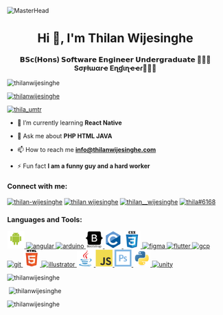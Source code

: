 ![MasterHead](https://qph.cf2.quoracdn.net/main-qimg-fa7b4bdc3b2f73e749e5c2c646d4ae13)
<h1 align="center">Hi 👋, I'm Thilan Wijesinghe</h1>
<h3 align="center">𝗕𝗦𝗰(𝗛𝗼𝗻𝘀) 𝗦𝗼𝗳𝘁𝘄𝗮𝗿𝗲 𝗘𝗻𝗴𝗶𝗻𝗲𝗲𝗿 𝗨𝗻𝗱𝗲𝗿𝗴𝗿𝗮𝗱𝘂𝗮𝘁𝗲 👨🏻‍🎓 Sσϝƚɯαɾҽ Eɳɠιɳҽҽɾ🧑🏼‍💻</h3>
<!-- <img aling="center" alt="Developer" width="900"   height="140" hi src="https://user-images.githubusercontent.com/69011963/137184767-79a13ec7-1bb3-4341-a6da-3a149c9c159a.gif">
 -->
<p align="left"> <img src="https://komarev.com/ghpvc/?username=thilanwijesinghe&label=Profile%20views&color=0e75b6&style=flat" alt="thilanwijesinghe" /> </p>

<p align="left"> <a href="https://github.com/ryo-ma/github-profile-trophy"><img src="https://github-profile-trophy.vercel.app/?username=thilanwijesinghe" alt="thilanwijesinghe" /></a> </p>

<p align="left"> <a href="https://twitter.com/thila_umtr" target="blank"><img src="https://img.shields.io/twitter/follow/thila_umtr?logo=twitter&style=for-the-badge" alt="thila_umtr" /></a> </p>

- 🌱 I’m currently learning **React Native**

- 💬 Ask me about **PHP HTML JAVA**

- 📫 How to reach me **info@thilanwijesinghe.com**

- ⚡ Fun fact **I am a funny guy and a hard worker**

<h3 align="left">Connect with me:</h3>
<p align="left">
<a href="https://www.linkedin.com/in/thilan-wijesinghe-8a1654260/" target="blank"><img align="center" src="https://encrypted-tbn0.gstatic.com/images?q=tbn:ANd9GcRCNxxjgRqXA-3YyS6sf4Uz3V-D46IcsEhL9dgZpXGzXimWIjOQ2eODj54BtCCMsu0gkIY&usqp=CAU" alt="thilan-wijesinghe" height="30" width="40" /></a>
<a href="https://fb.com/thilan wijesinghe" target="blank"><img align="center" src="https://raw.githubusercontent.com/rahuldkjain/github-profile-readme-generator/master/src/images/icons/Social/facebook.svg" alt="thilan wijesinghe" height="30" width="40" /></a>
<a href="https://instagram.com/thilan__wijesinghe" target="blank"><img align="center" src="https://raw.githubusercontent.com/rahuldkjain/github-profile-readme-generator/master/src/images/icons/Social/instagram.svg" alt="thilan__wijesinghe" height="30" width="40" /></a>
<a href="https://discord.gg/thila#6168" target="blank"><img align="center" src="https://raw.githubusercontent.com/rahuldkjain/github-profile-readme-generator/master/src/images/icons/Social/discord.svg" alt="thila#6168" height="30" width="40" /></a>
</p>

<h3 align="left">Languages and Tools:</h3>
<p align="left"> <a href="https://developer.android.com" target="_blank" rel="noreferrer"> 
<img src="https://raw.githubusercontent.com/devicons/devicon/master/icons/android/android-original-wordmark.svg" alt="android" width="40" height="40"/>
</a> <a href="https://angular.io" target="_blank" rel="noreferrer"> 
<img src="https://angular.io/assets/images/logos/angular/angular.svg" alt="angular" width="40" height="40"/>
</a> <a href="https://www.arduino.cc/" target="_blank" rel="noreferrer">
<img src="https://cdn.worldvectorlogo.com/logos/arduino-1.svg" alt="arduino" width="40" height="40"/> 
</a> <a href="https://getbootstrap.com" target="_blank" rel="noreferrer">
<img src="https://raw.githubusercontent.com/devicons/devicon/master/icons/bootstrap/bootstrap-plain-wordmark.svg" alt="bootstrap" width="40" height="40"/ </a> <a href="https://www.cprogramming.com/" target="_blank" rel="noreferrer"> 
<img src="https://raw.githubusercontent.com/devicons/devicon/master/icons/c/c-original.svg" alt="c" width="40" height="40"/> </a> <a href="https://www.w3schools.com/css/" target="_blank" rel="noreferrer"> 
<img src="https://raw.githubusercontent.com/devicons/devicon/master/icons/css3/css3-original-wordmark.svg" alt="css3" width="40" height="40"/> </a> <a href="https://www.figma.com/" target="_blank" rel="noreferrer"> 
<img src="https://www.vectorlogo.zone/logos/figma/figma-icon.svg" alt="figma" width="40" height="40"/> </a> <a href="https://flutter.dev" target="_blank" rel="noreferrer"> 
<img src="https://www.vectorlogo.zone/logos/flutterio/flutterio-icon.svg" alt="flutter" width="40" height="40"/> </a> <a href="https://cloud.google.com" target="_blank" rel="noreferrer">
<img src="https://www.vectorlogo.zone/logos/google_cloud/google_cloud-icon.svg" alt="gcp" width="40" height="40"/> </a> <a href="https://git-scm.com/" target="_blank" rel="noreferrer"> 
<img src="https://www.vectorlogo.zone/logos/git-scm/git-scm-icon.svg" alt="git" width="40" height="40"/> </a> <a href="https://www.w3.org/html/" target="_blank" rel="noreferrer">
<img src="https://raw.githubusercontent.com/devicons/devicon/master/icons/html5/html5-original-wordmark.svg" alt="html5" width="40" height="40"/> </a> <a href="https://www.adobe.com/in/products/illustrator.html" target="_blank" rel="noreferrer"> 
<img src="https://www.vectorlogo.zone/logos/adobe_illustrator/adobe_illustrator-icon.svg" alt="illustrator" width="40" height="40"/> </a> <a href="https://www.java.com" target="_blank" rel="noreferrer"> 
<img src="https://raw.githubusercontent.com/devicons/devicon/master/icons/java/java-original.svg" alt="java" width="40" height="40"/> </a> <a href="https://developer.mozilla.org/en-US/docs/Web/JavaScript" target="_blank" rel="noreferrer">
<img src="https://raw.githubusercontent.com/devicons/devicon/master/icons/javascript/javascript-original.svg" alt="javascript" width="40" height="40"/> </a> <a href="https://www.mysql.com/" target="_blank" rel="noreferrer"> 
<!-- <img src="https://raw.githubusercontent.com/devicons/devicon/master/icons/mysql/mysql-original-wordmark.svg" alt="mysql" width="40" height="40"/> </a> <a href="https://www.nginx.com" target="_blank" rel="noreferrer">  -->
<!-- <img src="https://raw.githubusercontent.com/devicons/devicon/master/icons/nginx/nginx-original.svg" alt="nginx" width="40" height="40"/> </a> <a href="https://www.oracle.com/" target="_blank" rel="noreferrer">
<img src="https://raw.githubusercontent.com/devicons/devicon/master/icons/oracle/oracle-original.svg" alt="oracle" width="40" height="40"/> </a> <a href="https://www.photoshop.com/en" target="_blank" rel="noreferrer">  -->
<img src="https://raw.githubusercontent.com/devicons/devicon/master/icons/photoshop/photoshop-line.svg" alt="photoshop" width="40" height="40"/> </a> <a href="https://www.php.net" target="_blank" rel="noreferrer">
<!-- <img src="https://raw.githubusercontent.com/devicons/devicon/master/icons/php/php-original.svg" alt="php" width="40" height="40"/> </a> <a href="https://postman.com" target="_blank" rel="noreferrer">  -->
<!-- <img src="https://www.vectorlogo.zone/logos/getpostman/getpostman-icon.svg" alt="postman" width="40" height="40"/> </a> <a href="https://www.python.org" target="_blank" rel="noreferrer">  -->
<img src="https://raw.githubusercontent.com/devicons/devicon/master/icons/python/python-original.svg" alt="python" width="40" height="40"/> </a> <a href="https://reactjs.org/" target="_blank" rel="noreferrer"> 
<!-- <img src="https://raw.githubusercontent.com/devicons/devicon/master/icons/react/react-original-wordmark.svg" alt="react" width="40" height="40"/> </a> <a href="https://unity.com/" target="_blank" rel="noreferrer"> -->
<img src="https://www.vectorlogo.zone/logos/unity3d/unity3d-icon.svg" alt="unity" width="40" height="40"/> </a> </p>

<p><img align="" width="900"  src="https://github-readme-stats.vercel.app/api/top-langs?username=thilanwijesinghe&show_icons=true&locale=en&layout=compact" alt="thilanwijesinghe" /></p>

<p>&nbsp;<img align="" width="900"  src="https://github-readme-stats.vercel.app/api?username=thilanwijesinghe&show_icons=true&locale=en" alt="thilanwijesinghe" /></p>

<p><img align=""  width="900" src="https://github-readme-streak-stats.herokuapp.com/?user=thilanwijesinghe&" alt="thilanwijesinghe" /></p>
